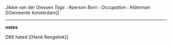 Jikkie van der Giessen
*Tags* : #person 
*Born* :
*Occupation* : Alderman [[Gemeente Amsterdam]]

---
**notes**

D66
hated [[Henk Rengelink]]